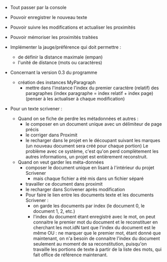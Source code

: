 * Tout passer par la console
* Pouvoir enregistrer le nouveau texte
* Pouvoir suivre les modifications et actualiser les proximités

* Pouvoir mémoriser les proximités traitées

* Implémenter la jauge/préférence qui doit permettre :
  - de définir la distance maximale (empan)
  - l'unité de distance (mots ou caractères)

* Concernant la version 0.3 du programme
  - création des instances MyParagraph
    - mettre dans l'instance l'index du premier caractère (relatif) des paragraphes
      (index paragraphe = index relatif + index page)
      (penser à les actualiser à chaque modification)

* Pour un texte scrivener :
  * Quand on se fiche de perdre les métadonnées et autres :
    * le composer en un document unique avec un délimiteur de page précis
    * le corriger dans Proximit
    * le recharger dans le projet en le découpant suivant les marques (un nouveau document sera créé pour chaque portion)
    Le problème avec ce système, c'est qu'on perd complètement les autres informations, un projet est entièrement reconstruit.
  * Quand on veut garder les méta-données
    * composer le document unique en lisant à l'intérieur du projet Scrivener
      - mais chaque fichier a été mis dans un fichier séparé
    * travailler ce document dans proximit
    * le recharger dans Scrivener après modification
    - Pour faire le lien entre les documents texte et les documents Scrivener :
      * on garde les documents par index (le document 0, le document 1, 2, etc.)
      * l'index du document étant enregistré avec le mot, on peut connaitre le premier mot du document et le reconstituer en cherchant les mot.idN tant que l'index du document est le même
      OU : ne marquer que le premier mot, étant donné que maintenant, on n'a besoin de connaitre l'index du document seulement au moment de sa reconstitution, puisqu'on travaille les portions de texte à partir de la liste des mots, qui fait office de référence maintenant.
